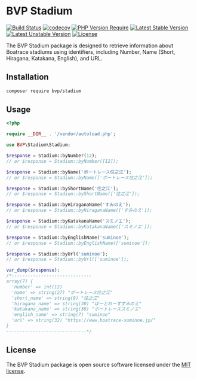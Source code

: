 # BVP Stadium

[![Build Status](https://github.com/shimomo/bvp-stadium/workflows/Tests/badge.svg)](https://github.com/shimomo/bvp-stadium/actions?query=workflow%3Atests)
[![codecov](https://codecov.io/gh/shimomo/bvp-stadium/graph/badge.svg?token=URL318B6CX)](https://codecov.io/gh/shimomo/bvp-stadium)
[![PHP Version Require](http://poser.pugx.org/bvp/stadium/require/php)](https://packagist.org/packages/bvp/stadium)
[![Latest Stable Version](https://poser.pugx.org/bvp/stadium/v/stable)](https://packagist.org/packages/bvp/stadium)
[![Latest Unstable Version](https://poser.pugx.org/bvp/stadium/v/unstable)](https://packagist.org/packages/bvp/stadium)
[![License](https://poser.pugx.org/bvp/stadium/license)](https://packagist.org/packages/bvp/stadium)

The BVP Stadium package is designed to retrieve information about Boatrace stadiums using identifiers, including Number, Name (Short, Hiragana, Katakana, English), and URL.

## Installation
```bash
composer require bvp/stadium
```

## Usage
```php
<?php

require __DIR__ . '/vendor/autoload.php';

use BVP\Stadium\Stadium;

$response = Stadium::byNumber(12);
// or $response = Stadium::byNumber([12]);

$response = Stadium::byName('ボートレース住之江');
// or $response = Stadium::byName(['ボートレース住之江']);

$response = Stadium::byShortName('住之江');
// or $response = Stadium::byShortName(['住之江']);

$response = Stadium::byHiraganaName('すみのえ');
// or $response = Stadium::byHiraganaName(['すみのえ']);

$response = Stadium::byKatakanaName('スミノエ');
// or $response = Stadium::byKatakanaName(['スミノエ']);

$response = Stadium::byEnglishName('suminoe');
// or $response = Stadium::byEnglishName(['suminoe']);

$response = Stadium::byUrl('suminoe');
// or $response = Stadium::byUrl(['suminoe']);

var_dump($response);
/*------------------------------
array(7) {
  'number' => int(12)
  'name' => string(27) "ボートレース住之江"
  'short_name' => string(9) "住之江"
  'hiragana_name' => string(30) "ぼーとれーすすみのえ"
  'katakana_name' => string(30) "ボートレーススミノエ"
  'english_name' => string(7) "suminoe"
  'url' => string(32) "https://www.boatrace-suminoe.jp/"
}
------------------------------*/
```

## License
The BVP Stadium package is open source software licensed under the [MIT license](LICENSE).

